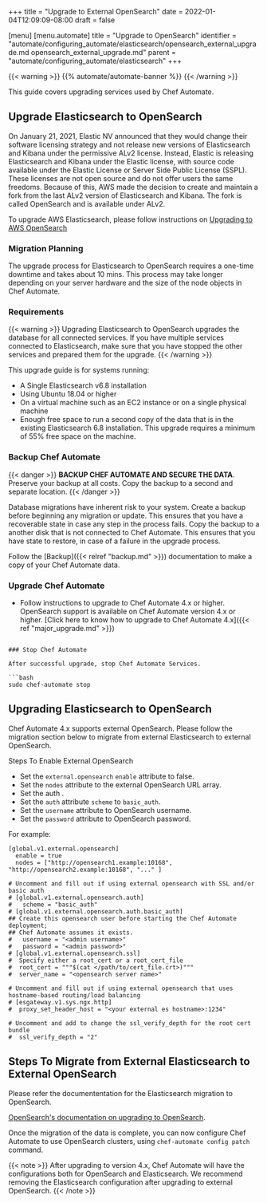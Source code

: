 +++
title = "Upgrade to External OpenSearch"
date = 2022-01-04T12:09:09-08:00
draft = false

[menu]
  [menu.automate]
    title = "Upgrade to OpenSearch"
    identifier = "automate/configuring_automate/elasticsearch/opensearch_external_upgrade.md opensearch_external_upgrade.md"
    parent = "automate/configuring_automate/elasticsearch"
+++

{{< warning >}}
{{% automate/automate-banner %}}
{{< /warning >}}

This guide covers upgrading services used by Chef Automate.

## Upgrade Elasticsearch to OpenSearch

On January 21, 2021, Elastic NV announced that they would change their software licensing strategy and not release new versions of Elasticsearch and Kibana under the permissive ALv2 license. Instead, Elastic is releasing Elasticsearch and Kibana under the Elastic license, with source code available under the Elastic License or Server Side Public License (SSPL). These licenses are not open source and do not offer users the same freedoms. Because of this, AWS made the decision to create and maintain a fork from the last ALv2 version of Elasticsearch and Kibana. The fork is called OpenSearch and is available under ALv2.

To upgrade AWS Elasticsearch, please follow instructions on [Upgrading to AWS OpenSearch](https://aws.amazon.com/blogs/aws/amazon-elasticsearch-service-is-now-amazon-opensearch-service-and-supports-opensearch-10/)


### Migration Planning

The upgrade process for Elasticsearch to OpenSearch requires a one-time downtime and takes about 10 mins. This process may take longer depending on your server hardware and the size of the node objects in Chef Automate.

### Requirements

{{< warning >}}
Upgrading Elasticsearch to OpenSearch upgrades the database for all connected services. If you have multiple services connected to Elasticsearch, make sure that you have stopped the other services and prepared them for the upgrade.
{{< /warning >}}

This upgrade guide is for systems running:

- A Single Elasticsearch v6.8 installation
- Using Ubuntu 18.04 or higher
- On a virtual machine such as an EC2 instance or on a single physical machine
- Enough free space to run a second copy of the data that is in the existing Elasticsearch 6.8 installation. This upgrade requires a minimum of 55% free space on the machine.

### Backup Chef Automate

{{< danger >}}
**BACKUP CHEF AUTOMATE AND SECURE THE DATA**. Preserve your backup at all costs. Copy the backup to a second and separate location.
{{< /danger >}}

Database migrations have inherent risk to your system. Create a backup before beginning any migration or update. This ensures that you have a recoverable state in case any step in the process fails. Copy the backup to a another disk that is not connected to Chef Automate. This ensures that you have state to restore, in case of a failure in the upgrade process.

Follow the [Backup]({{< relref "backup.md" >}}) documentation to make a copy of your Chef Automate data.

### Upgrade Chef Automate

- Follow instructions to upgrade to Chef Automate 4.x or higher. OpenSearch support is available on Chef Automate version 4.x or higher. [Click here to know how to upgrade to Chef Automate 4.x]({{< ref "major_upgrade.md" >}})
```

### Stop Chef Automate

After successful upgrade, stop Chef Automate Services.

```bash
sudo chef-automate stop
```

## Upgrading Elasticsearch to OpenSearch

Chef Automate 4.x supports external OpenSearch. Please follow the migration section below to migrate from external Elasticsearch to external OpenSearch.

Steps To Enable External OpenSearch
- Set the `external.opensearch` `enable` attribute to false.
- Set the `nodes` attribute to the external OpenSearch URL array.
- Set the auth .
- Set the `auth` attribute `scheme` to `basic_auth`.
- Set the `username` attribute to OpenSearch username.
- Set the `password` attribute to OpenSearch password.

For example:

```
[global.v1.external.opensearch]
  enable = true
  nodes = ["http://opensearch1.example:10168", "http://opensearch2.example:10168", "..." ]

# Uncomment and fill out if using external opensearch with SSL and/or basic auth
# [global.v1.external.opensearch.auth]
#   scheme = "basic_auth"
# [global.v1.external.opensearch.auth.basic_auth]
## Create this opensearch user before starting the Chef Automate deployment;
## Chef Automate assumes it exists.
#   username = "<admin username>"
#   password = "<admin password>"
# [global.v1.external.opensearch.ssl]
#  Specify either a root_cert or a root_cert_file
#  root_cert = """$(cat </path/to/cert_file.crt>)"""
#  server_name = "<opensearch server name>"

# Uncomment and fill out if using external opensearch that uses hostname-based routing/load balancing
# [esgateway.v1.sys.ngx.http]
#  proxy_set_header_host = "<your external es hostname>:1234"

# Uncomment and add to change the ssl_verify_depth for the root cert bundle
#  ssl_verify_depth = "2"
```

## Steps To Migrate from External Elasticsearch to External OpenSearch

Please refer the documententation for the Elasticsearch migration to OpenSearch.

[OpenSearch's documentation on upgrading to OpenSearch](https://opensearch.org/docs/latest/upgrade-to/upgrade-to/#upgrade-to-opensearch).

Once the migration of the data is complete, you can now configure Chef Automate to use OpenSearch clusters,
using `chef-automate config patch` command.

{{< note >}}
After upgrading to version 4.x, Chef Automate will have the configurations both for OpenSearch and Elasticsearch. We recommend removing the Elasticsearch configuration after upgrading to external OpenSearch.
{{< /note >}}
